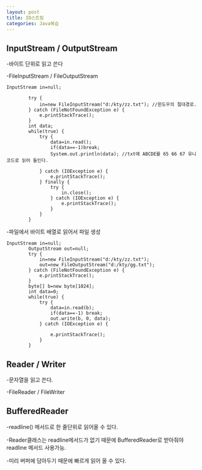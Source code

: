 ```yaml
---
layout: post
title: IO스트림
categories: Java복습
---
```


## InputStream / OutputStream

-바이트 단위로 읽고 쓴다

-FileInputStream / FileOutputStream

```1=java
InputStream in=null;
	
		try {
			in=new FileInputStream("d:/kty/zz.txt"); //윈도우의 절대경로.
		} catch (FileNotFoundException e) {
			e.printStackTrace();
		}
		int data;
		while(true) {
			try {
				data=in.read();
				if(data==-1)break;
				System.out.println(data); //txt에 ABCDE를 65 66 67 유니코드로 읽어 들인다.
				
			} catch (IOException e) {
				e.printStackTrace();
			} finally {
				try {
					in.close();
				} catch (IOException e) {
					e.printStackTrace();
				}
			}	
		}
```
-파일에서 바이트 배열로 읽어서 파일 생성
```1=java
InputStream in=null;
		OutputStream out=null;
		try {
			in=new FileInputStream("d:/kty/zz.txt");
			out=new FileOutputStream("d:/kty/gg.txt");
		} catch (FileNotFoundException e) {
			e.printStackTrace();
		}
		byte[] b=new byte[1024];
		int data=0;
		while(true) {
			try {
				data=in.read(b);
				if(data==-1) break;
				out.write(b, 0, data);
			} catch (IOException e) {
				
				e.printStackTrace();
			}
		}
```

## Reader / Writer

-문자열을 읽고 쓴다.

-FileReader / FileWriter

## BufferedReader 

-readline() 메서드로 한 줄단위로 읽어올 수 있다. 

-Reader클래스는 readline메서드가 없기 때문에 BufferedReader로 받아줘야 readline 메서드 사용가능.

-미리 버퍼에 담아두기 때문에 빠르게 읽어 올 수 있다.
